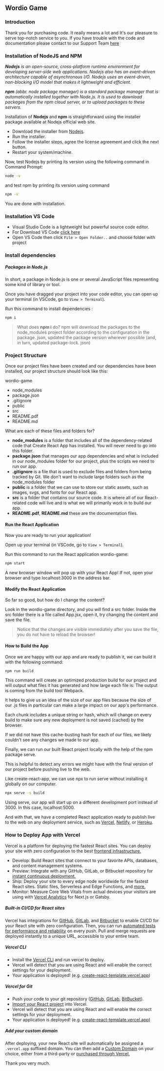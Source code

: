 ## Wordio Game

### Introduction
Thank you for purchasing code. It really means a lot and It's our pleasure to serve top-notch service to you. If you have trouble with the code and documentation please contact to our Support Team [here][support.telegram]

### Installation of NodeJS and NPM
_**Nodejs** is an open-source, cross-platform runtime environment for developing server-side web applications. Nodejs also has an event-driven architecture capable of asynchronous I/O. Nodejs uses an event-driven, non-blocking I/O model that makes it lightweight and efficient._

_**npm** (abbr. node package manager) is a standard package manager that is automatically installed together with Node.js. It is used to download packages from the npm cloud server, or to upload packages to these servers._

Installation of **Nodejs** and **npm** is straightforward using the installer package available at Nodejs official web site.

- Download the installer from [Nodejs][node.download].
- Run the installer.
- Follow the installer steps, agree the license agreement and click the next button.
- Restart your system/machine.

Now, test Nodejs by printing its version using the following command in Command Prompt:
```sh
node -v
```
and test npm by printing its version using command
```sh
npm -v
```
You are done with installation.

### Installation VS Code
- Visual Studio Code is a lightweight but powerful source code editor.
- For Download VS Code [click here][vscode.download]
- Open VS Code then click `File > Open Folder..` and choose folder with project

### Install dependencies
##### Packages in Node.js
In short, a package in Node.js is one or several JavaScript files representing some kind of library or tool.

Once you have dragged your project into your code editor, you can open up your terminal (in VSCode, go to `View > Terminal`).

Run this command to  install dependencies :
```sh
npm i
```

>  What does **npm i** do?
npm will download the packages to the node_modules project folder according to the configuration in the package. json, updated the package version wherever possible (and, in turn, updated package-lock. json)


### Project Structure
Once our project files have been created and our dependencies have been installed, our project structure should look like this:

wordio-game
- node_modules
- package.json
- .gitignore
- public
- src
- README.pdf
- README.md

What are each of these files and folders for?
- **node_modules** is a folder that includes all of the dependency-related code that Create React App has installed. You will never need to go into this folder.
- **package.json** that manages our app dependencies and what is included in our node_modules folder for our project, plus the scripts we need to run our app.
- **.gitignore** is a file that is used to exclude files and folders from being tracked by Git. We don't want to include large folders such as the node_modules folder
- **public** is a folder that we can use to store our static assets, such as images, svgs, and fonts for our React app.
- **src** is a folder that contains our source code. It is where all of our React-related code will live and is what we will primarily work in to build our app.
- **README.pdf**, **README.md** these are the documentation files. 

#### Run the React Application
Now you are ready to run your application!

Open up your terminal (in VSCode, go to `View > Terminal`).

Run this command to run the React application wordio-game:
```sh
npm start
```
A new browser window will pop up with your React App! If not, open your browser and type localhost:3000 in the address bar.

#### Modify the React Application
So far so good, but how do I change the content?

Look in the wordio-game directory, and you will find a src folder. Inside the src folder there is a file called App.jsx, open it, try changing the content and save the file.

> Notice that the changes are visible immediately after you save the file, you do not have to reload the browser!

#### How to Build the App
Once we are happy with our app and are ready to publish it, we can build it with the following command:
```sh
npm run build
```
This command will create an optimized production build for our project and will output what files it has generated and how large each file is:
The output is coming from the build tool Webpack.

It helps to give us an idea of the size of our app files because the size of our .js files in particular can make a large impact on our app's performance.

Each chunk includes a unique string or hash, which will change on every build to make sure any new deployment is not saved (cached) by the browser.

If we did not have this cache-busting hash for each of our files, we likely couldn't see any changes we made to our app.

Finally, we can run our built React project locally with the help of the npm package serve.

This is helpful to detect any errors we might have with the final version of our project before pushing live to the web.

Like create-react-app, we can use npx to run serve without installing it globally on our computer.
```sh
npx serve -s build
```
Using serve, our app will start up on a different development port instead of 3000. In this case, localhost:5000.

And with that, we have a completed React application ready to publish live to the web on any deployment service, such as [Vercel][versel], [Netlify][netlify], or [Heroku][heroku].

### How to Deploy App with Vercel
Vercel is a platform for deploying the fastest React sites. You can deploy your site with zero configuration to the best [frontend infrastructure.][versel.infrastructure]
- Develop: Build React sites that connect to your favorite APIs, databases, and content management systems.
- Preview: Integrate with any GitHub, GitLab, or Bitbucket repository for [instant continuous deployment.][versel.previews]
- Ship: Deploy your site to every edge node worldwide for the fastest React sites. Static files, Serverless and Edge Functions, and [more.][versel.infrastructure]
- Monitor: Measure Core Web Vitals from actual devices your visitors are using with [Vercel Analytics][versel.analytics] for Next.js or Gatsby.

##### Built-in CI/CD for React sites
Vercel has integrations for [GitHub][github], [GitLab][gitlab], and [Bitbucket][bitbucket] to enable CI/CD for your React site with zero configuration. Then, you can run [automated tests for performance and reliability][versel.tests] on every push. Pull and merge requests are deployed instantly to a unique URL, accessible to your entire team.

##### Vercel CLI
- Install the [Vercel CLI][versel.docs.cli] and run vercel to deploy.
- Vercel will detect that you are using React and will enable the correct settings for your deployment.
- Your application is deployed! (e.g. [create-react-template.vercel.app][versel.cra.template])

##### Vercel for Git
- Push your code to your git repository ([GitHub][github], [GitLab][gitlab], [BitBucket][bitbucket]).
- [Import your React project][versel.new] into Vercel.
- Vercel will detect that you are using React and will enable the correct settings for your deployment.
- Your application is deployed! (e.g. [create-react-template.vercel.app][versel.cra.template])

##### Add your custom domain
After deploying, your new React site will automatically be assigned a `.vercel.app` suffixed domain. You can then add a [Custom Domain][versel.docs.domains] on your choice, either from a third-party or [purchased through Vercel.][versel.domains]


Thank you very much.

[support.telegram]: <https://t.me/duckmetr>
[node.download]: <https://nodejs.org/en/download>
[vscode.download]: <https://code.visualstudio.com/download>

[versel]: <https://vercel.com>
[netlify]: <https://www.netlify.com>
[heroku]: <https://heroku.com>

[versel.infrastructure]: <https://vercel.com/features/infrastructure>
[versel.previews]: <https://vercel.com/features/previews>
[versel.analytics]: <https://vercel.com/analytics>
[versel.docs.cli]: <https://vercel.com/docs/cli>
[versel.cra.template]: <https://create-react-template.vercel.app>
[versel.new]: <https://vercel.com/new>
[versel.docs.domains]: <https://vercel.com/docs/concepts/projects/domains>
[versel.domains]: <https://vercel.com/domains>
[versel.tests]: <https://vercel.com/docs/integrations/checks-overview>

[github]: <https://github.com>
[gitlab]: <https://gitlab.com>
[bitbucket]: <https://bitbucket.org>
